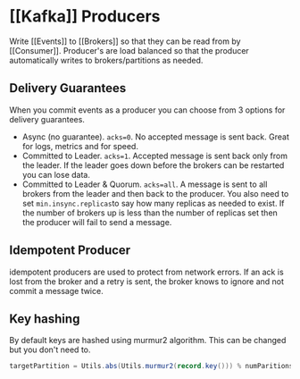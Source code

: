 # [[Kafka]] Producers
Write [[Events]] to [[Brokers]] so that they can be read from by [[Consumer]]. Producer's are load balanced so that the producer automatically writes to brokers/partitions as needed. 

## Delivery Guarantees
When you commit events as a producer you can choose from 3 options for delivery guarantees.
- Async (no guarantee). `acks=0`. No accepted message is sent back. Great for logs, metrics and for speed.
- Committed to Leader. `acks=1`. Accepted message is sent back only from the leader. If the leader goes down before the brokers can be restarted you can lose data.
- Committed to Leader & Quorum. `acks=all`. A message is sent to all brokers from the leader and then back to the producer. You also need to set `min.insync.replicas`to say how many replicas as needed to exist. If the number of brokers up is less than the number of replicas set then the producer will fail to send a message. 

## Idempotent Producer
idempotent producers are used to protect from network errors. If an ack is lost from the broker and a retry is sent, the broker knows to ignore and not commit a message twice.

## Key hashing
By default keys are hashed using murmur2 algorithm. This can be changed but you don't need to. 

```java
targetPartition = Utils.abs(Utils.murmur2(record.key())) % numParitions;
```

